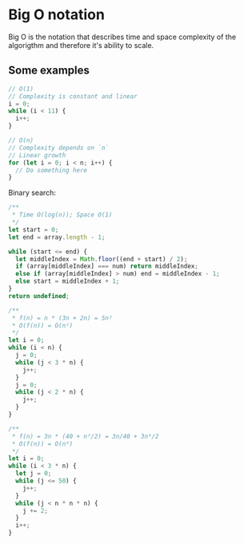 # Big O notation

Big O is the notation that describes time and space complexity of the algorigthm and therefore it's ability to scale.

## Some examples

```js
// O(1)
// Complexity is constant and linear
i = 0;
while (i < 11) {
  i++;
}
```

```js
// O(n)
// Complexity depends on `n`
// Linear growth
for (let i = 0; i < n; i++) {
  // Do something here
}
```

Binary search:

```js
/**
 * Time O(log(n)); Space O(1)
 */
let start = 0;
let end = array.length - 1;

while (start <= end) {
  let middleIndex = Math.floor((end + start) / 2);
  if (array[middleIndex] === num) return middleIndex;
  else if (array[middleIndex] > num) end = middleIndex - 1;
  else start = middleIndex + 1;
}
return undefined;
```

```js
/**
 * f(n) = n * (3n + 2n) = 5n²
 * O(f(n)) = O(n²)
 */
let i = 0;
while (i < n) {
  j = 0;
  while (j < 3 * n) {
    j++;
  }
  j = 0;
  while (j < 2 * n) {
    j++;
  }
}
```

```js
/**
 * f(n) = 3n * (40 + n³/2) = 3n/40 + 3n⁴/2
 * O(f(n)) = O(n⁴)
 */
let i = 0;
while (i < 3 * n) {
  let j = 0;
  while (j <= 50) {
    j++;
  }
  while (j < n * n * n) {
    j += 2;
  }
  i++;
}
```
